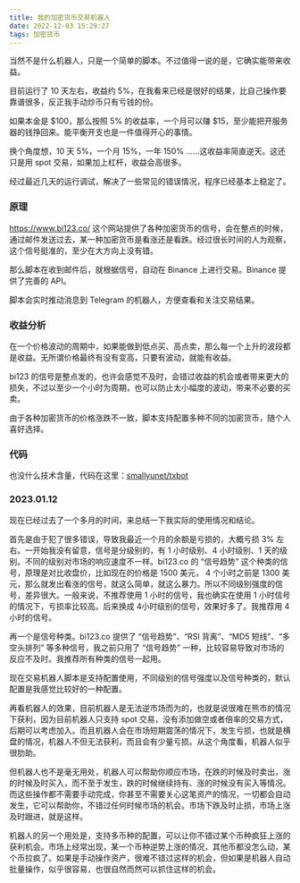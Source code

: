 ```yaml
---
title: 我的加密货币交易机器人
date: 2022-12-03 15:29:27
tags: 加密货币
---
```


当然不是什么机器人，只是一个简单的脚本。不过值得一说的是，它确实能带来收益。

目前运行了 10 天左右，收益约 5%，在我看来已经是很好的结果，比自己操作要靠谱很多，反正我手动炒币只有亏钱的份。

如果本金是 $100，那么按照 5% 的收益率，一个月可以赚 $15，至少能把开服务器的钱挣回来。能平衡开支也是一件值得开心的事情。

换个角度想，10 天 5%，一个月 15%，一年 150% ……这收益率简直逆天。这还只是用 spot 交易，如果加上杠杆，收益会高很多。

经过最近几天的运行调试，解决了一些常见的错误情况，程序已经基本上稳定了。

### 原理

<https://www.bi123.co/> 这个网站提供了各种加密货币的信号，会在整点的时候，通过邮件发送过去，某一种加密货币是看涨还是看跌。经过很长时间的人为观察，这个信号挺准的，至少在大方向上没有错。

那么脚本在收到邮件后，就根据信号，自动在 Binance 上进行交易。Binance 提供了完善的 API。

脚本会实时推动消息到 Telegram 的机器人，方便查看和关注交易结果。

### 收益分析

在一个价格波动的周期中，如果能做到低点买、高点卖，那么每一个上升的波段都是收益。无所谓价格最终有没有变高，只要有波动，就能有收益。

bi123 的信号是整点发的，也许会感觉不及时，会错过收益的机会或者带来更大的损失，不过以至少一个小时为周期，也可以防止太小幅度的波动，带来不必要的买卖。

由于各种加密货币的价格涨跌不一致，脚本支持配置多种不同的加密货币，随个人喜好选择。

### 代码

也没什么技术含量，代码在这里：[smallyunet/txbot](https://github.com/smallyunet/txbot)

### 2023.01.12

现在已经过去了一个多月的时间，来总结一下我实际的使用情况和结论。

首先是由于犯了很多错误，导致我最近一个月的余额是亏损的，大概亏损 3% 左右。一开始我没有留意，信号是分级别的，有 1 小时级别、4 小时级别、1 天的级别。不同的级别对市场的响应速度不一样。bi123.co 的 “信号趋势” 这个种类的信号，原理是对比收盘价，比如现在的价格是 1500 美元， 4 个小时之前是 1300 美元，那么就发出看涨的信号，就这么简单，就这么暴力。所以不同级别强度的信号，差异很大。一般来说，不推荐使用 1 小时的信号，我也确实在使用 1 小时信号的情况下，亏损率比较高。后来换成 4小时级别的信号，效果好多了。我推荐用 4 小时的信号。

再一个是信号种类。bi123.co 提供了 “信号趋势”、“RSI 背离”、“MD5 短线”、“多空头排列” 等多种信号，我之前只用了 “信号趋势” 一种，比较容易导致对市场的反应不及时。我推荐所有种类的信号一起用。

现在交易机器人脚本是支持配置使用，不同级别的信号强度以及信号种类的，默认配置是我感觉比较好的一种配置。

再看机器人的效果，目前机器人是无法逆市场而为的，也就是说很难在熊市的情况下获利，因为目前机器人只支持 spot 交易，没有添加做空或者倍率的交易方式，后期可以考虑加入。而且机器人会在市场短期震荡的情况下，发生亏损，也就是横盘的情况，机器人不但无法获利，而且会有少量亏损。从这个角度看，机器人似乎很肋助。

但机器人也不是毫无用处，机器人可以帮助你顺应市场，在跌的时候及时卖出，涨的时候及时买入，而不至于发生，跌的时候继续持有、涨的时候没有买入等情况。而这些操作都不需要手动完成，你甚至不需要关心这笔资产的情况，一切都会自动发生，它可以帮助你，不错过任何时候市场的机会。市场下跌及时止损，市场上涨及时跟进，就是这样。

机器人的另一个用处是，支持多币种的配置，可以让你不错过某个币种疯狂上涨的获利机会。市场上经常出现，某一个币种逆势上涨的情况，其他币都没怎么动，某个币拉疯了。如果是手动操作资产，很难不错过这样的机会，但如果是机器人自动批量操作，似乎很容易，也很自然而然可以抓住这样的机会。


